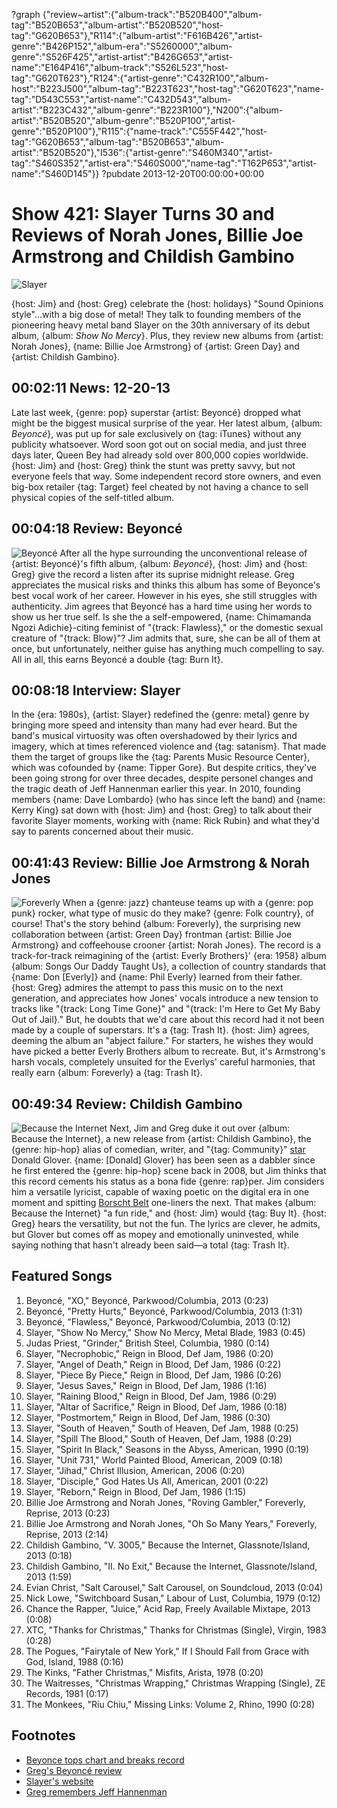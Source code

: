 ?graph {"review~artist":{"album-track":"B520B400","album-tag":"B520B653","album-artist":"B520B520","host-tag":"G620B653"},"R114":{"album-artist":"F616B426","artist-genre":"B426P152","album-era":"S5260000","album-genre":"S526F425","artist-artist":"B426G653","artist-name":"E164P416","album-track":"S526L523","host-tag":"G620T623"},"R124":{"artist-genre":"C432R100","album-host":"B223J500","album-tag":"B223T623","host-tag":"G620T623","name-tag":"D543C553","artist-name":"C432D543","album-artist":"B223C432","album-genre":"B223R100"},"N200":{"album-artist":"B520B520","album-genre":"B520P100","artist-genre":"B520P100"},"R115":{"name-track":"C555F442","host-tag":"G620B653","album-tag":"B520B653","album-artist":"B520B520"},"I536":{"artist-genre":"S460M340","artist-tag":"S460S352","artist-era":"S460S000","name-tag":"T162P653","artist-name":"S460D145"}}
?pubdate 2013-12-20T00:00:00+00:00

# Show 421: Slayer Turns 30 and Reviews of Norah Jones, Billie Joe Armstrong and Childish Gambino

![Slayer](http://static.soundopinions.org/images/2013/slayer.jpg)

{host: Jim} and {host: Greg} celebrate the {host: holidays} "Sound Opinions style"…with a big dose of metal! They talk to founding members of the pioneering heavy metal band Slayer on the 30th anniversary of its debut album, {album: *Show No Mercy*}. Plus, they review new albums from {artist: Norah Jones}, {name: Billie Joe Armstrong} of {artist: Green Day} and {artist: Childish Gambino}.

## 00:02:11 News: 12-20-13
Late last week, {genre: pop} superstar {artist: Beyoncé} dropped what might be the biggest musical surprise of the year. Her latest album, {album: *Beyoncé*}, was put up for sale exclusively on {tag: iTunes} without any publicity whatsoever. Word soon got out on social media, and just three days later, Queen Bey had already sold over 800,000 copies worldwide. {host: Jim} and {host: Greg} think the stunt was pretty savvy, but not everyone feels that way. Some independent record store owners, and even big-box retailer {tag: Target} feel cheated by not having a chance to sell physical copies of the self-titled album.

## 00:04:18 Review: Beyoncé
![Beyoncé](http://is5.mzstatic.com/image/thumb/Music6/v4/c7/4d/6f/c74d6f5a-c6fc-2358-a1b4-0b0cb610b6ec/source/600x600bb.jpg "1419227/780519939")
After all the hype surrounding the unconventional release of {artist: Beyoncé}'s fifth album, {album: *Beyoncé*}, {host: Jim} and {host: Greg} give the record a listen after its suprise midnight release. Greg appreciates the musical risks and thinks this album has some of Beyonce's best vocal work of her career. However in his eyes, she still struggles with authenticity. Jim agrees that Beyoncé has a hard time using her words to show us her true self. Is she the a self-empowered, {name: Chimamanda Ngozi Adichie}-citing feminist of "{track: Flawless}," or the domestic sexual creature of "{track: Blow}"? Jim admits that, sure, she can be all of them at once, but unfortunately, neither guise has anything much compelling to say. All in all, this earns Beyoncé a double {tag: Burn It}.

## 00:08:18 Interview: Slayer
In the {era: 1980s}, {artist: Slayer} redefined the {genre: metal} genre by bringing more speed and intensity than many had ever heard. But the band's musical virtuosity was often overshadowed by their lyrics and imagery, which at times referenced violence and {tag: satanism}. That made them the target of groups like the {tag: Parents Music Resource Center}, which was cofounded by {name: Tipper Gore}. But despite critics, they've been going strong for over three decades, despite personel changes and the tragic death of Jeff Hannenman earlier this year. In 2010, founding members {name: Dave Lombardo} (who has since left the band) and {name: Kerry King} sat down with {host: Jim} and {host: Greg} to talk about their favorite Slayer moments, working with {name: Rick Rubin} and what they'd say to parents concerned about their music.

## 00:41:43 Review: Billie Joe Armstrong & Norah Jones
![Foreverly](http://is4.mzstatic.com/image/thumb/Music4/v4/cd/3d/db/cd3ddbaa-22ae-1af4-9fb8-4fa8f505f83c/source/600x600bb.jpg "728775679/728775523")
When a {genre: jazz} chanteuse teams up with a {genre: pop punk} rocker, what type of music do they make? {genre: Folk country}, of course! That's the story behind {album: Foreverly}, the surprising new collaboration between {artist: Green Day} frontman {artist: Billie Joe Armstrong} and coffeehouse crooner {artist: Norah Jones}. The record is a track-for-track reimagining of the {artist: Everly Brothers}' {era: 1958} album {album: Songs Our Daddy Taught Us}, a collection of country standards that {name: Don [Everly]} and {name: Phil Everly} learned from their father. {host: Greg} admires the attempt to pass this music on to the next generation, and appreciates how Jones' vocals introduce a new tension to tracks like "{track: Long Time Gone}" and "{track: I'm Here to Get My Baby Out of Jail}." But, he doubts that we'd care about this record had it not been made by a couple of superstars. It's a {tag: Trash It}. {host: Jim} agrees, deeming the album an "abject failure." For starters, he wishes they would have picked a better Everly Brothers album to recreate. But, it's Armstrong's harsh vocals, completely unsuited for the Everlys' careful harmonies, that really earn {album: Foreverly} a {tag: Trash It}.

## 00:49:34 Review: Childish Gambino
![Because the Internet](http://is1.mzstatic.com/image/thumb/Music4/v4/41/8a/9c/418a9ca2-1c95-3051-2e20-072b866cd8d4/source/600x600bb.jpg "466842536/752461119")
Next, Jim and Greg duke it out over {album: Because the Internet}, a new release from {artist: Childish Gambino}, the {genre: hip-hop} alias of comedian, writer, and "{tag: Community}" [star](http://www.imdb.com/name/nm2255973/) Donald Glover. {name: [Donald] Glover} has been seen as a dabbler since he first entered the {genre: hip-hop} scene back in 2008, but Jim thinks that this record cements his status as a bona fide {genre: rap}per. Jim considers him a versatile lyricist, capable of waxing poetic on the digital era in one moment and spitting [Borscht Belt](http://tvtropes.org/pmwiki/pmwiki.php/Main/BorschtBelt) one-liners the next. That makes {album: Because the Internet} "a fun ride," and {host: Jim} would {tag: Buy It}. {host: Greg} hears the versatility, but not the fun. The lyrics are clever, he admits, but Glover but comes off as mopey and emotionally uninvested, while saying nothing that hasn't already been said—a total {tag: Trash It}.

## Featured Songs

1. Beyoncé, "XO," Beyoncé, Parkwood/Columbia, 2013 (0:23)
1. Beyoncé, "Pretty Hurts," Beyoncé, Parkwood/Columbia, 2013 (1:31)
1. Beyoncé, "Flawless," Beyoncé, Parkwood/Columbia, 2013 (0:12)
1. Slayer, "Show No Mercy," Show No Mercy, Metal Blade, 1983 (0:45)
1. Judas Priest, "Grinder," British Steel, Columbia, 1980 (0:14)
1. Slayer, "Necrophobic," Reign in Blood, Def Jam, 1986 (0:20)
1. Slayer, "Angel of Death," Reign in Blood, Def Jam, 1986 (0:22)
1. Slayer, "Piece By Piece," Reign in Blood, Def Jam, 1986 (0:26)
1. Slayer, "Jesus Saves," Reign in Blood, Def Jam, 1986 (1:16)
1. Slayer, "Raining Blood," Reign in Blood, Def Jam, 1986 (0:29)
1. Slayer, "Altar of Sacrifice," Reign in Blood, Def Jam, 1986 (0:18)
1. Slayer, "Postmortem," Reign in Blood, Def Jam, 1986 (0:30)
1. Slayer, "South of Heaven," South of Heaven, Def Jam, 1988 (0:25)
1. Slayer, "Spill The Blood," South of Heaven, Def Jam, 1988 (0:29)
1. Slayer, "Spirit In Black," Seasons in the Abyss, American, 1990 (0:19)
1. Slayer, "Unit 731," World Painted Blood, American, 2009 (0:18)
1. Slayer, "Jihad," Christ Illusion, American, 2006 (0:20)
1. Slayer, "Disciple," God Hates Us All, American, 2001 (0:22)
1. Slayer, "Reborn," Reign in Blood, Def Jam, 1986 (1:15)
1. Billie Joe Armstrong and Norah Jones, "Roving Gambler," Foreverly, Reprise, 2013 (0:23)
1. Billie Joe Armstrong and Norah Jones, "Oh So Many Years," Foreverly, Reprise, 2013 (2:14)
1. Childish Gambino, "V. 3005," Because the Internet, Glassnote/Island, 2013 (0:18)
1. Childish Gambino, "II. No Exit," Because the Internet, Glassnote/Island, 2013 (1:59)
1. Evian Christ, "Salt Carousel," Salt Carousel, on Soundcloud, 2013 (0:04)
1. Nick Lowe, "Switchboard Susan," Labour of Lust, Columbia, 1979 (0:12)
1. Chance the Rapper, "Juice," Acid Rap, Freely Available Mixtape, 2013 (0:08)
1. XTC, "Thanks for Christmas," Thanks for Christmas (Single), Virgin, 1983 (0:28)
1. The Pogues, "Fairytale of New York," If I Should Fall from Grace with God, Island, 1988 (0:16)
1. The Kinks, "Father Christmas," Misfits, Arista, 1978 (0:20)
1. The Waitresses, "Christmas Wrapping," Christmas Wrapping (Single), ZE Records, 1981 (0:17)
1. The Monkees, "Riu Chiu," Missing Links: Volume 2, Rhino, 1990 (0:28)

## Footnotes
- [Beyonce tops chart and breaks record](http://articles.chicagotribune.com/2013-12-18/entertainment/sns-rt-us-beyonce-itunes-20131218_1_tops-billboard-chart-album-copies)
- [Greg's Beyoncé review](http://articles.chicagotribune.com/2013-12-14/entertainment/chi-beyonce-album-review-beyonce-self-titled-album-reviewed-20131214_1_album-review-bill-werde-delivery)
- [Slayer's website](http://www.slayer.net/us/home)
- [Greg remembers Jeff Hannenman](http://articles.chicagotribune.com/2013-05-02/entertainment/chi-slayer-guitarist-jeff-hanneman-dead-20130502_1_jeff-hanneman-drummer-dave-lombardo-tom-araya)

